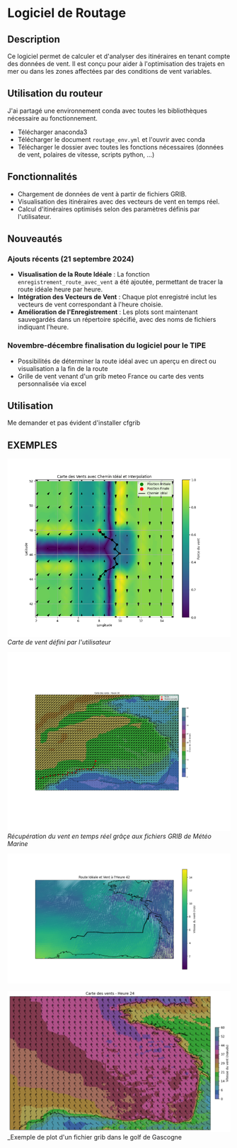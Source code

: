 # Logiciel de Routage

## Description

Ce logiciel permet de calculer et d'analyser des itinéraires en tenant compte des données de vent. Il est conçu pour aider à l'optimisation des trajets en mer ou dans les zones affectées par des conditions de vent variables.

## Utilisation du routeur
J'ai partagé une environnement conda avec toutes les bibliothèques nécessaire au fonctionnement.
- Télécharger anaconda3
- Télécharger le document `routage_env.yml` et l'ouvrir avec conda
- Télécharger le dossier avec toutes les fonctions nécessaires (données de vent, polaires de vitesse, scripts python, ...)

## Fonctionnalités

- Chargement de données de vent à partir de fichiers GRIB.
- Visualisation des itinéraires avec des vecteurs de vent en temps réel.
- Calcul d'itinéraires optimisés selon des paramètres définis par l'utilisateur.

## Nouveautés

### Ajouts récents (21 septembre 2024)

- **Visualisation de la Route Idéale** : La fonction `enregistrement_route_avec_vent` a été ajoutée, permettant de tracer la route idéale heure par heure.
- **Intégration des Vecteurs de Vent** : Chaque plot enregistré inclut les vecteurs de vent correspondant à l'heure choisie.
- **Amélioration de l'Enregistrement** : Les plots sont maintenant sauvegardés dans un répertoire spécifié, avec des noms de fichiers indiquant l'heure.

### Novembre-décembre finalisation du logiciel pour le TIPE
- Possibilités de déterminer la route idéal avec un aperçu en direct ou visualisation a la fin de la route
- Grille de vent venant d'un grib meteo France ou carte des vents personnalisée via excel

## Utilisation
Me demander et pas évident d'installer cfgrib 

## EXEMPLES
![Carte de vent défini par l'utilisateur](https://github.com/Tutur09/Logiciel_de_routage/raw/main/Exemple.png)
_Carte de vent défini par l'utilisateur_

![Récupération du vent en temps réel grâçe aux fichiers GRIB de Météo Marine](https://github.com/Tutur09/Logiciel_de_routage/raw/main/route_ideale/route_ideale_vent_heure_18.png)
_Récupération du vent en temps réel grâçe aux fichiers GRIB de Météo Marine_

![](https://github.com/Tutur09/Logiciel_de_routage/raw/main/route_ideale/route_ideale_vent_heure_42.png)

![Exemple de plot d'un fichier grib dans le golf de Gascogne](https://github.com/Tutur09/Logiciel_de_routage/raw/main/Carte_vents.png)
_Exemple de plot d'un fichier grib dans le golf de Gascogne